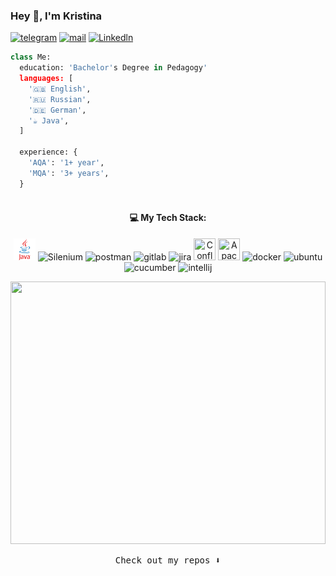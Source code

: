 ### Hey 👋, I'm Kristina

[![telegram](https://img.shields.io/static/v1?style=flat-square&message=telegram&color=26A5E4&logo=Telegram&logoColor=FFFFFF&label=)](https://t.me/snova_kristina)
[![mail](https://img.shields.io/badge/gmail-c14438?style=flat-square&message=gmail&logo=Gmail&logoColor=white&link=mailto:dmatasoff@gmail.com)](mailto:k.rudik.pits@gmail.com)
[![Linkedln](https://img.shields.io/badge/linkedin-0077B5?style=flat-square&logo=linkedin&logoColor=white)](https://www.linkedin.com/in/kristina-rudik-2850b31b5/)

```python
class Me:
  education: 'Bachelor's Degree in Pedagogy'
  languages: [
    '🇬🇧 English',
    '🇷🇺 Russian',
    '🇩🇪 German',
    '☕️ Java',
  ]

  experience: {
    'AQA': '1+ year',
    'MQA': '3+ years',
  }
  
```
<h4 align='center'>
💻 My Tech Stack:
</h4>
<p align='center'>
  <img src="https://github.com/devicons/devicon/blob/master/icons/java/java-original-wordmark.svg" title="Java" alt="Java" width="35" height="35"/>  
  <img src="https://cdn.jsdelivr.net/gh/devicons/devicon/icons/selenium/selenium-original.svg"title="Silenium" alt="Silenium" width="32" height="32" />
  <img src="https://avatars.githubusercontent.com/u/10251060?s=200&v=4" alt="postman" title="postman" width="35" height="35"/>
  <img src="https://deviconapi.vercel.app/gitlab?version=plain-wordmark&color=E24329ff&size=128" alt="gitlab" title="gitlab"  width="35" height="35"/>
  <img src="https://deviconapi.vercel.app/jira?color=2684FFff&size=128" alt="jira" title="jira" width="35" height="35"/>
  <img src="https://cdn.jsdelivr.net/gh/devicons/devicon/icons/confluence/confluence-original-wordmark.svg" title="Confluence" **alt="Confluence" width="35"height="35"/>  
  <img src="https://cdn.jsdelivr.net/gh/devicons/devicon/icons/apache/apache-original-wordmark.svg" title="Apache" **alt="Apache" width="35" height="35"/>
  <img src="https://deviconapi.vercel.app/docker?color=019BC6ff&size=128" alt="docker" title="docker" width="35" height="35"/>
  <img src="https://deviconapi.vercel.app/ubuntu?color=DD4814ff&size=128" alt="ubuntu" title="ubuntu" width="35" height="35"/>
  <img src="https://deviconapi.vercel.app/cucumber?color=00A818ff&size=128" alt="cucumber" title="cucumber" width="35" height="35"/>
  <img src="https://github.com/gilbarbara/logos/blob/main/logos/intellij-idea.svg" alt="intellij" title="intellij" width="35" height="35"/>
</p>

<div id="header" align="center">
  <img src="https://media.giphy.com/media/v1.Y2lkPTc5MGI3NjExY3oycDkxMjY1cnZndGFwZnUxaXQ4NmtmajJjdHRvMGY5bTk1Mmx0aiZlcD12MV9pbnRlcm5hbF9naWZfYnlfaWQmY3Q9Zw/aNqEFrYVnsS52/giphy.gif" width="100%" height="420px"/>
</div>

<p align="center">
<samp>Check out my repos ⬇️</samp>
</p>
